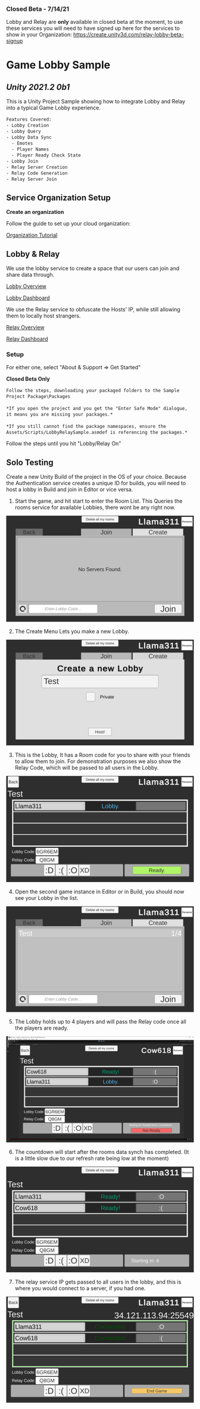 
### Closed Beta - 7/14/21
Lobby and Relay are **only** available in closed beta at the moment, to use these services you will need to have signed up here for the services to show in your Organization: https://create.unity3d.com/relay-lobby-beta-signup

# Game Lobby Sample
## *Unity 2021.2 0b1*

This is a Unity Project Sample showing how to integrate Lobby and Relay into a typical Game Lobby experience.

	Features Covered:
	- Lobby Creation
	- Lobby Query
	- Lobby Data Sync
	  - Emotes
	  - Player Names
	  - Player Ready Check State  
	- Lobby Join
	- Relay Server Creation
	- Relay Code Generation
	- Relay Server Join

## Service Organization Setup
**Create an organization**

Follow the guide to set up your cloud organization:

[Organization Tutorial](https://support.unity.com/hc/en-us/articles/208592876-How-do-I-create-a-new-Organization-)


## Lobby & Relay

We use the lobby service to create a space that our users can join and share data through.

[Lobby Overview](http://documentation.cloud.unity3d.com/en/articles/5371715-unity-lobby-service)

[Lobby Dashboard](https://dashboard.unity3d.com/lobby)



We use the Relay service to obfuscate the Hosts' IP, while still allowing them to locally host strangers.

[Relay Overview](http://documentation.cloud.unity3d.com/en/articles/5371723-relay-overview)

[Relay Dashboard]( https://dashboard.unity3d.com/relay)


### Setup 
For either one, select "About & Support => Get Started"

**Closed Beta Only**

	Follow the steps, downloading your packaged folders to the Sample Project Package\Packages

	*If you open the project and you get the "Enter Safe Mode" dialogue, it means you are missing your packages.*

	*If you still cannot find the package namespaces, ensure the Assets/Scripts/LobbyRelaySample.asmdef is referencing the packages.*

Follow the steps until you hit "Lobby/Relay On"


## Solo Testing

Create a new Unity Build of the project in the OS of your choice.
Because the Authentication service creates a unique ID for builds, you will need to host a lobby in Build and join in Editor or vice versa.

1. Start the game, and hit start to enter the Room List. This Queries the rooms service for available Lobbies, there wont be any right now.

![Join Menu](~Documentation/Images/tutorial_1_lobbyList.png?raw=true "Join Menu")

2. The Create Menu Lets you make a new Lobby.

![Create Menu](~Documentation/Images/tutorial_2_createMenu.png?raw=true)

3. This is the Lobby, It has a Room code for you to share with your friends to allow them to join.
For demonstration purposes we also show the Relay Code, which will be passed to all users in the Lobby.

![Lobby View](~Documentation/Images/tutorial_3_HostGame.png?raw=true)


4. Open the second game instance in Editor or in Build, you should now see your Lobby in the list.

![Populated Join View](~Documentation/Images/tutorial_4_newLobby.png?raw=true)


5. The Lobby holds up to 4 players and will pass the Relay code once all the players are ready.

![Relay Ready!](~Documentation/Images/tutorial_5_editorCow.png?raw=true)


6. The countdown will start after the rooms data synch has completed. (It is a little slow due to our refresh rate being low at the moment)

![Countdown!](~Documentation/Images/tutorial_6_countDown.png?raw=true)


7. The relay service IP gets passed to all users in the lobby, and this is where you would connect to a server, if you had one.

![InGame!](~Documentation/Images/tutorial_7_ingame.png?raw=true)
